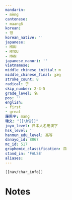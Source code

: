 ```yaml
---
mandarin:
- mèng
cantonese:
- maang6
korean:
- 맹
korean_native: ''
japanese:
- MOU
- MYOU
- MAN
japanese_nanori: ''
vietnamese:
middle_chinese_initial: m
middle_chinese_final: ɣæŋ
stroke_count: 8
radical: 子
skip_number: 2-3-5
grade_level: 名
pos: ''
english:
- first
- great
羅馬字: mang
韓文: "[[\b망]]"
joyo_level: 日本人名用漢字
hsk_level: ''
hanmun_edu_level: 高等
danayo_id: 8067
mc_id: 517
graphemic_classification: 皿
stand_in: 'FALSE'
aliases:
---
```

```meta-bind-embed
[[nav/char_info]]
```

# Notes
